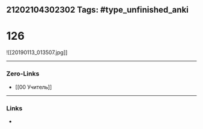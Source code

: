 21202104302302
Tags: #type_unfinished_anki 
---
# 126

![[20190113_013507.jpg]]

---
### Zero-Links
- [[00 Учитель]]
---
### Links
-